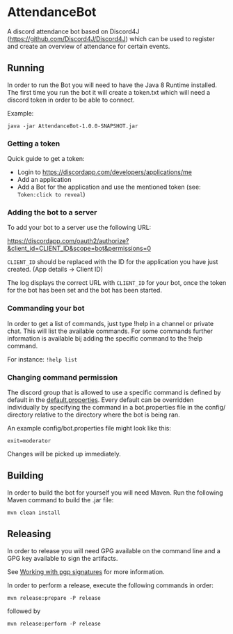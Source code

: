# AttendanceBot
A discord attendance bot based on Discord4J (https://github.com/Discord4J/Discord4J) which can be used to register and create an overview of attendance for certain events.

## Running
In order to run the Bot you will need to have the Java 8 Runtime installed. The first time you run the bot it will
create a token.txt which will need a discord token in order to be able to connect.

Example:
```
java -jar AttendanceBot-1.0.0-SNAPSHOT.jar
```

### Getting a token
Quick guide to get a token:

- Login to https://discordapp.com/developers/applications/me
- Add an application
- Add a Bot for the application and use the mentioned token (see: `Token:click to reveal`)

### Adding the bot to a server
To add your bot to a server use the following URL:

https://discordapp.com/oauth2/authorize?&client_id=CLIENT_ID&scope=bot&permissions=0

`CLIENT_ID` should be replaced with the ID for the application you have just created. (App details -> Client ID)

The log displays the correct URL with `CLIENT_ID` for your bot, once the token for the bot has been set and the bot has been started.

### Commanding your bot
In order to get a list of commands, just type !help in a channel or private chat. This will list the available 
commands. For some commands further information is available bij adding the specific command to the !help command.

For instance: ```!help list``` 

### Changing command permission
The discord group that is allowed to use a specific command is defined by default in the
 [default.properties](attendance-bot/src/main/resources/default.properties). Every default can be overridden 
 individually by specifying the command in a bot.properties file in the config/ directory relative to the directory 
 where the bot is being ran.
 
 An example config/bot.properties file might look like this:
 
   ```exit=moderator```

Changes will be picked up immediately.

## Building
In order to build the bot for yourself you will need Maven. Run the following Maven command to build the .jar file:
```
mvn clean install
```

## Releasing
In order to release you will need GPG available on the command line and a GPG key available to sign the artifacts. 

See [Working with pgp signatures](https://central.sonatype.org/pages/working-with-pgp-signatures.html) for more 
information.

In order to perform a release, execute the following commands in order:

```mvn release:prepare -P release```

followed by

```mvn release:perform -P release```
